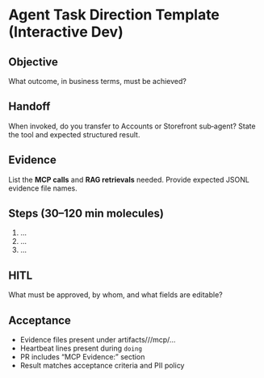 # Agent Task Direction Template (Interactive Dev)

## Objective

What outcome, in business terms, must be achieved?

## Handoff

When invoked, do you transfer to Accounts or Storefront sub‑agent? State the tool and expected structured result.

## Evidence

List the **MCP calls** and **RAG retrievals** needed. Provide expected JSONL evidence file names.

## Steps (30–120 min molecules)

1. …
2. …
3. …

## HITL

What must be approved, by whom, and what fields are editable?

## Acceptance

- Evidence files present under artifacts/<agent>/<date>/mcp/…
- Heartbeat lines present during `doing`
- PR includes “MCP Evidence:” section
- Result matches acceptance criteria and PII policy
